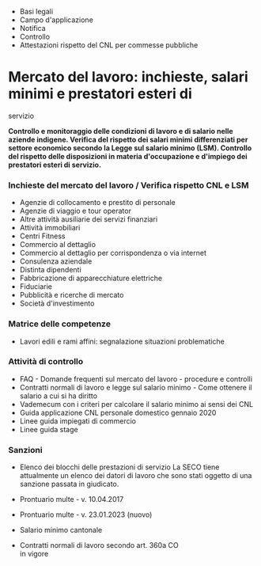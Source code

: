   * Basi legali
  * Campo d'applicazione
  * Notifica
  * Controllo
  * Attestazioni rispetto del CNL per commesse pubbliche

#  Mercato del lavoro: inchieste, salari minimi e prestatori esteri di
servizio

**Controllo e monitoraggio delle condizioni di lavoro e di salario nelle
aziende indigene. Verifica del rispetto dei salari minimi differenziati per
settore economico secondo la Legge sul salario minimo (LSM). Controllo del
rispetto delle disposizioni in materia d'occupazione e d'impiego dei
prestatori esteri di servizio.**

###  Inchieste del mercato del lavoro / Verifica rispetto CNL e LSM

  * Agenzie di collocamento e prestito di personale
  * Agenzie di viaggio e tour operator
  * Altre attività ausiliarie dei servizi finanziari
  * Attività immobiliari
  * Centri Fitness
  * Commercio al dettaglio
  * Commercio al dettaglio per corrispondenza o via internet
  * Consulenza aziendale
  * Distinta dipendenti
  * Fabbricazione di apparecchiature elettriche
  * Fiduciarie
  * Pubblicità e ricerche di mercato
  * Società d'investimento

###  Matrice delle competenze

  * Lavori edili e rami affini: segnalazione situazioni problematiche

###  Attività di controllo

  * FAQ - Domande frequenti sul mercato del lavoro - procedure e controlli
  * Contratti normali di lavoro e legge sul salario minimo - Come ottenere il salario a cui si ha diritto
  * Vademecum con i criteri per calcolare il salario minimo ai sensi dei CNL
  * Guida applicazione CNL personale domestico gennaio 2020
  * Linee guida impiegati di commercio
  * Linee guida stage

###  Sanzioni

  * Elenco dei blocchi delle prestazioni di servizio La SECO tiene attualmente un elenco dei datori di lavoro che sono stati oggetto di una sanzione passata in giudicato.
  * Prontuario multe - v. 10.04.2017
  * Prontuario multe - v. 23.01.2023 (nuovo)

  * Salario minimo cantonale
  * Contratti normali di lavoro secondo art. 360a CO  
in vigore

